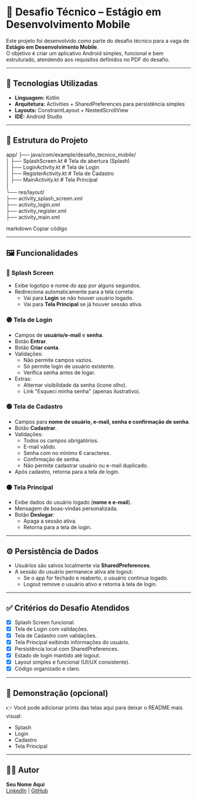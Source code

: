 # 📱 Desafio Técnico – Estágio em Desenvolvimento Mobile

Este projeto foi desenvolvido como parte do desafio técnico para a vaga de **Estágio em Desenvolvimento Mobile**.  
O objetivo é criar um aplicativo Android simples, funcional e bem estruturado, atendendo aos requisitos definidos no PDF do desafio.

---

## 🚀 Tecnologias Utilizadas
- **Linguagem:** Kotlin
- **Arquitetura:** Activities + SharedPreferences para persistência simples
- **Layouts:** ConstraintLayout + NestedScrollView
- **IDE:** Android Studio

---

## 📂 Estrutura do Projeto

app/
├── java/com/example/desafio_tecnico_mobile/  
│ ├── SplashScreen.kt # Tela de abertura (Splash)  
│ ├── LoginActivity.kt # Tela de Login  
│ ├── RegisterActivity.kt # Tela de Cadastro  
│ ├── MainActivity.kt # Tela Principal  
│  
└── res/layout/  
├── activity_splash_screen.xml  
├── activity_login.xml  
├── activity_register.xml  
├── activity_main.xml  
  
markdown
Copiar código

---

## 🖼️ Funcionalidades

### 🔵 Splash Screen
- Exibe logotipo e nome do app por alguns segundos.
- Redireciona automaticamente para a tela correta:
  - Vai para **Login** se não houver usuário logado.
  - Vai para **Tela Principal** se já houver sessão ativa.

### 🟣 Tela de Login
- Campos de **usuário/e-mail** e **senha**.
- Botão **Entrar**.
- Botão **Criar conta**.
- Validações:
  - Não permite campos vazios.
  - Só permite login de usuário existente.
  - Verifica senha antes de logar.
- Extras:
  - Alternar visibilidade da senha (ícone olho).
  - Link "Esqueci minha senha" (apenas ilustrativo).

### 🟢 Tela de Cadastro
- Campos para **nome de usuário, e-mail, senha e confirmação de senha**.
- Botão **Cadastrar**.
- Validações:
  - Todos os campos obrigatórios.
  - E-mail válido.
  - Senha com no mínimo 6 caracteres.
  - Confirmação de senha.
  - Não permite cadastrar usuário ou e-mail duplicado.
- Após cadastro, retorna para a tela de login.

### 🟠 Tela Principal
- Exibe dados do usuário logado (**nome e e-mail**).
- Mensagem de boas-vindas personalizada.
- Botão **Deslogar**:
  - Apaga a sessão ativa.
  - Retorna para a tela de login.

---

## ⚙️ Persistência de Dados
- Usuários são salvos localmente via **SharedPreferences**.
- A sessão do usuário permanece ativa até logout:
  - Se o app for fechado e reaberto, o usuário continua logado.
  - Logout remove o usuário ativo e retorna à tela de login.

---

## ✅ Critérios do Desafio Atendidos
- [x] Splash Screen funcional.
- [x] Tela de Login com validações.
- [x] Tela de Cadastro com validações.
- [x] Tela Principal exibindo informações do usuário.
- [x] Persistência local com SharedPreferences.
- [x] Estado de login mantido até logout.
- [x] Layout simples e funcional (UI/UX consistente).
- [x] Código organizado e claro.

---

## 📸 Demonstração (opcional)
👉 Você pode adicionar prints das telas aqui para deixar o README mais visual:

- Splash  
- Login  
- Cadastro  
- Tela Principal  

---

## 👨‍💻 Autor
**Seu Nome Aqui**  
[LinkedIn](https://www.linkedin.com/) | [GitHub](https://github.com/)
